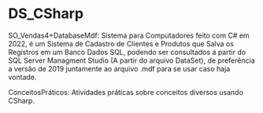 # DS_CSharp
SO_Vendas4+DatabaseMdf: Sistema para Computadores feito com C# em 2022, é um Sistema de Cadastro de Clientes e Produtos que Salva os Registros em um Banco Dados SQL, podendo ser consultados a partir do SQL Server Managment Studio (A partir do arquivo DataSet), de preferência a versão de 2019 juntamente ao arquivo .mdf para se usar caso haja vontade.

ConceitosPráticos: Atividades práticas sobre conceitos diversos usando CSharp.
